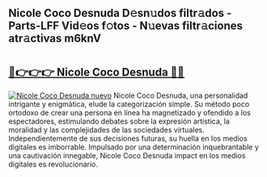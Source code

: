 ## Nicole Coco Desnuda D𝚎sn𝚞dos filtr𝚊dos - Parts-LFF Vid𝚎os f𝚘tos - N𝚞evas filtr𝚊ciones atr𝚊ctivas m6knV

# <h2><a href="http://mb0lug.tromn.icu/?c=Nicole+Coco+Desnuda">🔗👉👉👉 Nicole Coco Desnuda 🔗🔗</a></h2>

[![Nicole Coco Desnuda nuevo](https://i.imgur.com/pEAQMta.gif)](http://mb0lug.tromn.icu/?c=Nicole+Coco+Desnuda)
Nicole Coco Desnuda, una personalidad intrigante y enigmática, elude la categorización simple. Su método poco ortodoxo de crear una persona en línea ha magnetizado y ofendido a los espectadores, estimulando debates sobre la expresión artística, la moralidad y las complejidades de las sociedades virtuales. Independientemente de sus decisiones futuras, su huella en los medios digitales es imborrable. Impulsado por una determinación inquebrantable y una cautivación innegable, Nicole Coco Desnuda impact en los medios digitales es revolucionario.
